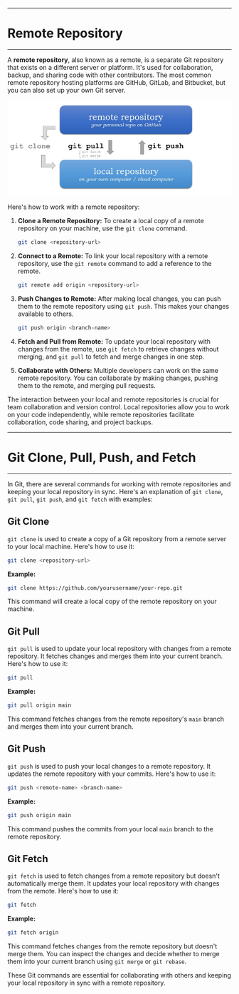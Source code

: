 ------------------------
# Remote Repository 
------------------------
A **remote repository**, also known as a remote, is a separate Git repository that exists on a different server or platform. It's used for collaboration, backup, and sharing code with other contributors. The most common remote repository hosting platforms are GitHub, GitLab, and Bitbucket, but you can also set up your own Git server.

![image](https://github.com/asiandevs/images/blob/57ea1a1d791c9e96dd097e044bec199e44978f66/pull-push-remote.jpg)

Here's how to work with a remote repository:

1. **Clone a Remote Repository:**
   To create a local copy of a remote repository on your machine, use the `git clone` command.
   ```bash
   git clone <repository-url>
   ```

2. **Connect to a Remote:**
   To link your local repository with a remote repository, use the `git remote` command to add a reference to the remote.
   ```bash
   git remote add origin <repository-url>
   ```

3. **Push Changes to Remote:**
   After making local changes, you can push them to the remote repository using `git push`. This makes your changes available to others.
   ```bash
   git push origin <branch-name>
   ```

4. **Fetch and Pull from Remote:**
   To update your local repository with changes from the remote, use `git fetch` to retrieve changes without merging, and `git pull` to fetch and merge changes in one step.

5. **Collaborate with Others:**
   Multiple developers can work on the same remote repository. You can collaborate by making changes, pushing them to the remote, and merging pull requests.

The interaction between your local and remote repositories is crucial for team collaboration and version control. Local repositories allow you to work on your code independently, while remote repositories facilitate collaboration, code sharing, and project backups.

------------------------------------
# Git Clone, Pull, Push, and Fetch
------------------------------------

In Git, there are several commands for working with remote repositories and keeping your local repository in sync. Here's an explanation of `git clone`, `git pull`, `git push`, and `git fetch` with examples:

## Git Clone

`git clone` is used to create a copy of a Git repository from a remote server to your local machine. Here's how to use it:

```bash
git clone <repository-url>
```

**Example:**
```bash
git clone https://github.com/yourusername/your-repo.git
```

This command will create a local copy of the remote repository on your machine.

## Git Pull

`git pull` is used to update your local repository with changes from a remote repository. It fetches changes and merges them into your current branch. Here's how to use it:

```bash
git pull
```

**Example:**
```bash
git pull origin main
```

This command fetches changes from the remote repository's `main` branch and merges them into your current branch.

## Git Push

`git push` is used to push your local changes to a remote repository. It updates the remote repository with your commits. Here's how to use it:

```bash
git push <remote-name> <branch-name>
```

**Example:**
```bash
git push origin main
```

This command pushes the commits from your local `main` branch to the remote repository.

## Git Fetch

`git fetch` is used to fetch changes from a remote repository but doesn't automatically merge them. It updates your local repository with changes from the remote. Here's how to use it:

```bash
git fetch
```

**Example:**
```bash
git fetch origin
```

This command fetches changes from the remote repository but doesn't merge them. You can inspect the changes and decide whether to merge them into your current branch using `git merge` or `git rebase`.

These Git commands are essential for collaborating with others and keeping your local repository in sync with a remote repository.
